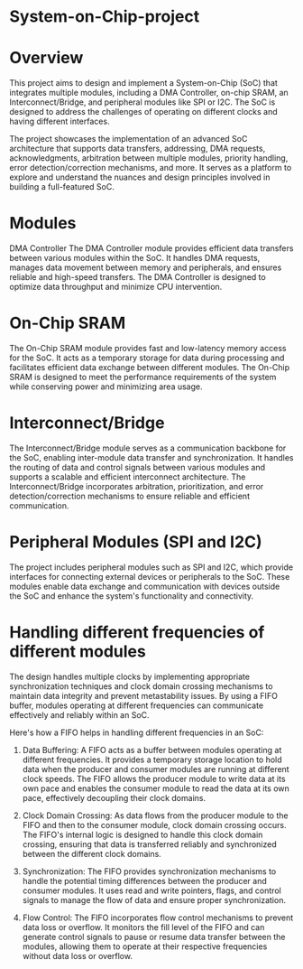 # System-on-Chip-project
# Overview
This project aims to design and implement a System-on-Chip (SoC) that integrates multiple modules, including a DMA Controller, on-chip SRAM, an Interconnect/Bridge, and peripheral modules like SPI or I2C. The SoC is designed to address the challenges of operating on different clocks and having different interfaces.

The project showcases the implementation of an advanced SoC architecture that supports data transfers, addressing, DMA requests, acknowledgments, arbitration between multiple modules, priority handling, error detection/correction mechanisms, and more. It serves as a platform to explore and understand the nuances and design principles involved in building a full-featured SoC.

# Modules
DMA Controller
The DMA Controller module provides efficient data transfers between various modules within the SoC. It handles DMA requests, manages data movement between memory and peripherals, and ensures reliable and high-speed transfers. The DMA Controller is designed to optimize data throughput and minimize CPU intervention.

# On-Chip SRAM
The On-Chip SRAM module provides fast and low-latency memory access for the SoC. It acts as a temporary storage for data during processing and facilitates efficient data exchange between different modules. The On-Chip SRAM is designed to meet the performance requirements of the system while conserving power and minimizing area usage.

# Interconnect/Bridge
The Interconnect/Bridge module serves as a communication backbone for the SoC, enabling inter-module data transfer and synchronization. It handles the routing of data and control signals between various modules and supports a scalable and efficient interconnect architecture. The Interconnect/Bridge incorporates arbitration, prioritization, and error detection/correction mechanisms to ensure reliable and efficient communication.

# Peripheral Modules (SPI and I2C)
The project includes peripheral modules such as SPI and I2C, which provide interfaces for connecting external devices or peripherals to the SoC. These modules enable data exchange and communication with devices outside the SoC and enhance the system's functionality and connectivity.

# Handling different frequencies of different modules
The design handles multiple clocks by implementing appropriate synchronization techniques and clock domain crossing mechanisms to maintain data integrity and prevent metastability issues. By using a FIFO buffer, modules operating at different frequencies can communicate effectively and reliably within an SoC.

Here's how a FIFO helps in handling different frequencies in an SoC:

1) Data Buffering: A FIFO acts as a buffer between modules operating at different frequencies. It provides a temporary storage location to hold data when the producer and consumer modules are running at different clock speeds. The FIFO allows the producer module to write data at its own pace and enables the consumer module to read the data at its own pace, effectively decoupling their clock domains.

2) Clock Domain Crossing: As data flows from the producer module to the FIFO and then to the consumer module, clock domain crossing occurs. The FIFO's internal logic is designed to handle this clock domain crossing, ensuring that data is transferred reliably and synchronized between the different clock domains.

3) Synchronization: The FIFO provides synchronization mechanisms to handle the potential timing differences between the producer and consumer modules. It uses read and write pointers, flags, and control signals to manage the flow of data and ensure proper synchronization.

4) Flow Control: The FIFO incorporates flow control mechanisms to prevent data loss or overflow. It monitors the fill level of the FIFO and can generate control signals to pause or resume data transfer between the modules, allowing them to operate at their respective frequencies without data loss or overflow.
